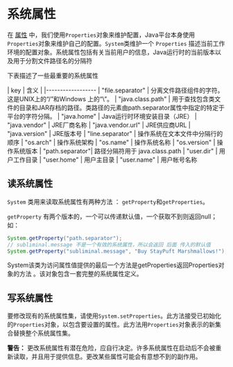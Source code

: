 # 系统属性

在 [属性](/content/essential/environment/properties.md) 中，我们使用`Properties`对象来维护配置，Java平台本身使用 `Properties`对象来维护自己的配置。`System`类维护一个 `Properties` 描述当前工作环境的配置对象。系统属性包括有关当前用户的信息，Java运行时的当前版本以及用于分割文件路径名的分隔符

下表描述了一些最重要的系统属性

| key | 含义 |
|------------------
| "file.separator"  | 分离文件路径组件的字符。这是UNIX上的“/”和Windows 上的“\”。
| "java.class.path" | 用于查找包含类文件的目录和JAR存档的路径。类路径的元素由path.separator属性中指定的特定于平台的字符分隔。
| "java.home"       | Java运行时环境安装目录（JRE）
| "java.vendor"	    | JRE厂商名称
| "java.vendor.url" | JRE供应商URL
| "java.version"    | JRE版本号
| "line.separator"  | 操作系统在文本文件中分隔行的顺序
| "os.arch"    | 操作系统架构
| "os.name"    | 操作系统名称
| "os.version"    | 操作系统版本
| "path.separator"| 路径分隔符用于 java.class.path
| "user.dir"	| 用户工作目录
| "user.home"	| 用户主目录
| "user.name"	| 用户帐号名称

## 读系统属性

`System` 类用来读取系统属性有两种方法 ： `getProperty`和`getProperties`。

 `getProperty` 有两个版本的，一个可以传递默认值，一个获取不到则返回null；如：
 ```java
 System.getProperty("path.separator");
 // subliminal.message 不是一个有效的系统属性，所以会返回 后面 传入的默认值
 System.getProperty("subliminal.message", "Buy StayPuft Marshmallows!");
 ```
 
 System该类为访问属性值提供的最后一个方法是getProperties返回Properties对象的方法 。该对象包含一套完整的系统属性定义。
 
## 写系统属性
要修改现有的系统属性集，请使用`System.setProperties`。此方法接受已初始化的`Properties`对象，以包含要设置的属性。此方法用`Properties`对象表示的新集合替换整个系统属性集。

**警告：** 更改系统属性有潜在危险，应自行决定。许多系统属性在启动后不会被重新读取，并且用于提供信息。更改某些属性可能会有意想不到的副作用。
 